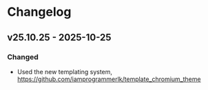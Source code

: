 <!-- [!IMPORTANT] Always keep the latest changes on top of the log file. -->

# Changelog

<!-- Sample template for a new log record.

## VERSION - DATE

### Added

- New Feature: NEW_FEATURE

### Changed

- Updated layout in home

### Fixed

- Fixed: #GITHUB_ISSUE_ID

-->

## v25.10.25 - 2025-10-25

### Changed

- Used the new templating system, https://github.com/iamprogrammerlk/template_chromium_theme

